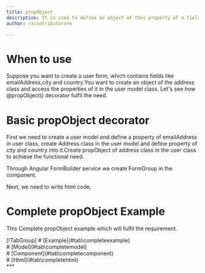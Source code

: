 ```yaml
---
title: propObject
description: It is used to define an object of thes property of a field in the model class.
author: rxcontributorone

---
```

# When to use
Suppose you want to create a user form, which contains fields like emailAddress,city and country.You want to create an object of the address class and access the properties of it in the user model class. 
Let's see how @propObject() decorator fulfil the need.

# Basic propObject decorator
First we need to create a user model and define a property of emailAddress in user class, create Address class in the user model and define property of city and country into it.Create propObject of address class in the user class to achieve the functional need.

<div component="app-code" key="propObject-add-model"></div> 

Through Angular FormBuilder service we create FormGroup in the component.

<div component="app-code" key="propObject-add-component"></div> 
Next, we need to write html code.
<div component="app-code" key="propObject-add-html"></div> 
<div component="app-propObject-add" title="propObject Decorator for add Example"></div>

# Complete propObject Example

This Complete propObject example which will fulfil the requirement.

<div component="app-tabs" key="complete"></div>
[!TabGroup]
# [Example](#tab\completeexample)
<div component="app-propObject-complete"></div>
# [Model](#tab\completemodel)
<div component="app-code" key="propObject-complete-model"></div> 
</data-scope>
# [Component](#tab\completecomponent)
<div component="app-code" key="propObject-complete-component"></div> 
# [Html](#tab\completehtml)
<div component="app-code" key="propObject-complete-html"></div> 
***